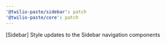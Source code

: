```yaml
---
'@twilio-paste/sidebar': patch
'@twilio-paste/core': patch
---
```


[Sidebar] Style updates to the Sidebar navigation components
